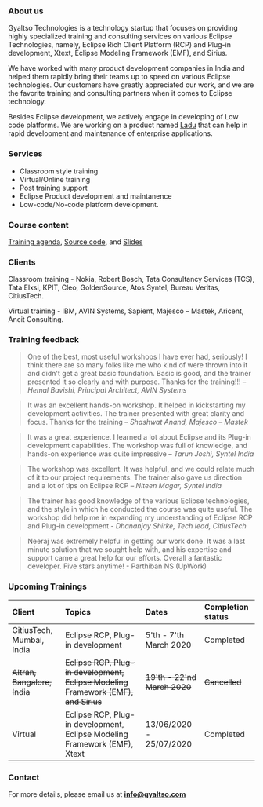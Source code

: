 ### About us

Gyaltso Technologies is a technology startup that focuses on providing highly specialized training and consulting services on various Eclipse Technologies, namely, Eclipse Rich Client Platform (RCP) and Plug-in development, Xtext, Eclipse Modeling Framework (EMF), and Sirius.

We have worked with many product development companies in India and helped them rapidly bring their teams up to speed on various Eclipse technologies. Our customers have greatly appreciated our work, and we are the favorite training and consulting partners when it comes to Eclipse technology.

Besides Eclipse development, we actively engage in developing of Low code platforms. We are working on a product named [Ladu](https://github.com/gyaltso/Ladu) that can help in rapid development and maintenance of enterprise applications.

### Services

- Classroom style training
- Virtual/Online training
- Post training support
- Eclipse Product development and maintanence
- Low-code/No-code platform development.

### Course content

[Training agenda](https://github.com/gyaltso/Eclipse-Training-Schedules), [Source code](https://github.com/gyaltso/Eclipse-Training-Sources), and [Slides](https://github.com/gyaltso/Eclipse-Training-Slides)

### Clients

Classroom training - Nokia, Robert Bosch, Tata Consultancy Services (TCS), Tata Elxsi, KPIT, Cleo, GoldenSource, Atos Syntel, Bureau Veritas, CitiusTech.

Virtual training - IBM, AVIN Systems, Sapient, Majesco – Mastek, Aricent, Ancit Consulting.

### Training feedback

> One of the best, most useful workshops I have ever had, seriously! I think there are so many folks like me who kind of were thrown into it and didn't get a great basic foundation. Basic is good, and the trainer presented it so clearly and with purpose. Thanks for the training!!! _– Hemal Bavishi, Principal Architect, AVIN Systems_

> It was an excellent hands-on workshop. It helped in kickstarting my development activities. The trainer presented with great clarity and focus. Thanks for the training _– Shashwat Anand, Majesco – Mastek_

> It was a great experience. I learned a lot about Eclipse and its Plug-in development capabilities. The workshop was full of knowledge, and hands-on experience was quite impressive _– Tarun Joshi, Syntel India_

> The workshop was excellent. It was helpful, and we could relate much of it to our project requirements. The trainer also gave us direction and a lot of tips on Eclipse RCP _– Niteen Magar, Syntel India_

> The trainer has good knowledge of the various Eclipse technologies, and the style in which he conducted the course was quite useful. The workshop did help me in expanding my understanding of Eclipse RCP and Plug-in development _- Dhananjay Shirke, Tech lead, CitiusTech_

> Neeraj was extremely helpful in getting our work done. It was a last minute solution that we sought help with, and his expertise and support came a great help for our efforts. Overall a fantastic developer. Five stars anytime! - Parthiban NS (UpWork)

### Upcoming Trainings

| Client                       | Topics                                                                             | Dates                        | Completion status |
| :--------------------------- | :--------------------------------------------------------------------------------- | :--------------------------- | :---------------- |
| CitiusTech, Mumbai, India    | Eclipse RCP, Plug-in development                                                   | 5'th - 7'th March 2020       | Completed         |
| ~~Altran, Bangalore, India~~ | ~~Eclipse RCP, Plug-in development, Eclipse Modeling Framework (EMF), and Sirius~~ | ~~19'th - 22'nd March 2020~~ | ~~Cancelled~~     |
| Virtual                      | Eclipse RCP, Plug-in development, Eclipse Modeling Framework (EMF), Xtext          | 13/06/2020 - 25/07/2020      | Completed         |

### Contact

For more details, please email us at **info@gyaltso.com**
